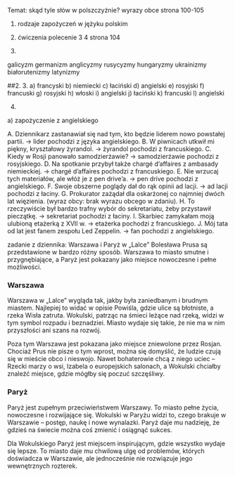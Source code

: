 Temat: skąd tyle słów w polszczyźnie? wyrazy obce strona 100-105
1. rodzaje zapożyczeń w jężyku polskim
2. ćwiczenia polecenie 3 4 strona 104

1. 
galicyzm 
germanizm 
anglicyzmy 
rusycyzmy 
hungaryzmy
ukrainizmy
białorutenizmy
latynizmy

##2.
3.
a) francyski 
b) niemiecki 
c) łaciński 
d) angielski 
e) rosyjski
f) francuski 
g) rosyjski 
h) włoski
i) angielski 
j) łaciński
k) francuski
l) angielski

4. 
a) zapożyczenie z angielskiego 

A. Dziennikarz zastanawiał się nad tym, kto będzie liderem nowo powstałej partii. → lider pochodzi z języka angielskiego.
B. W piwnicach utkwił mi piękny, kryształowy żyrandol. → żyrandol pochodzi z francuskiego.
C. Kiedy w Rosji panowało samodzierżawie? → samodzierżawie pochodzi z rosyjskiego.
D. Na spotkanie przybył także chargé d’affaires z ambasady niemieckiej. → chargé d’affaires pochodzi z francuskiego.
E. Nie wrzucaj tych materiałów, ale włóż je z pen drive’a. → pen drive pochodzi z angielskiego.
F. Swoje obszerne poglądy dał do rąk opinii ad lacji. → ad lacji pochodzi z łaciny.
G. Prokurator zażądał dla oskarżonej co najmniej dwóch lat więzienia. (wyraz obcy: brak wyrazu obcego w zdaniu).
H. To rzeczywiście był bardzo trafny wybór do sekretariatu, żeby przystawił pieczątkę. → sekretariat pochodzi z łaciny.
I. Skarbiec zamykałam moją ulubioną etażerką z XVII w. → etażerka pochodzi z francuskiego.
J. Mój tata od lat jest fanem zespołu Led Zeppelin. → fan pochodzi z angielskiego.

zadanie z dziennika: 
Warszawa i Paryż w „Lalce” Bolesława Prusa są przedstawione w bardzo różny sposób. Warszawa to miasto smutne i przygnębiające, a Paryż jest pokazany jako miejsce nowoczesne i pełne możliwości.  

### Warszawa  
Warszawa w „Lalce” wygląda tak, jakby była zaniedbanym i brudnym miastem. Najlepiej to widać w opisie Powiśla, gdzie ulice są błotniste, a rzeka Wisła zatruta. Wokulski, patrząc na śmieci leżące nad rzeką, widzi w tym symbol rozpadu i beznadziei. Miasto wydaje się takie, że nie ma w nim przyszłości ani szans na rozwój.  

Poza tym Warszawa jest pokazana jako miejsce zniewolone przez Rosjan. Chociaż Prus nie pisze o tym wprost, można się domyślić, że ludzie czują się w mieście obco i nieswojo. Nawet bohaterowie chcą z niego uciec – Rzecki marzy o wsi, Izabela o europejskich salonach, a Wokulski chciałby znaleźć miejsce, gdzie mógłby się poczuć szczęśliwy.  

### Paryż  
Paryż jest zupełnym przeciwieństwem Warszawy. To miasto pełne życia, nowoczesne i rozwijające się. Wokulski w Paryżu widzi to, czego brakuje w Warszawie – postęp, naukę i nowe wynalazki. Paryż daje mu nadzieję, że gdzieś na świecie można coś zmienić i osiągnąć sukces.  

Dla Wokulskiego Paryż jest miejscem inspirującym, gdzie wszystko wydaje się lepsze. To miasto daje mu chwilową ulgę od problemów, których doświadcza w Warszawie, ale jednocześnie nie rozwiązuje jego wewnętrznych rozterek.  
